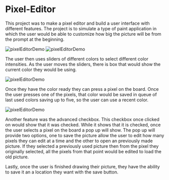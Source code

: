 # Pixel-Editor

This project was to make a pixel editor and build a user interface with different features. The project is to simulate a type of paint application in which the user would be able to customize how big the picture will be from the prompt at the beginning.

![pixelEditorDemo](https://user-images.githubusercontent.com/37818200/83342234-822bac00-a2b2-11ea-9c33-9b93718695b0.png)
![pixelEditorDemo](https://user-images.githubusercontent.com/37818200/83342112-d170dd00-a2b0-11ea-87b9-da358e387036.png)

The user then uses sliders of different colors to select different color intensities. As the user moves the sliders, there is box that would show the current color they would be using. 

![pixelEditorDemo](https://user-images.githubusercontent.com/37818200/83342189-d1251180-a2b1-11ea-8c41-77e25874162e.png)

Once they have the color ready they can press a pixel on the board. Once the user presses one of the pixels, that color would be saved in queue of last used colors saving up to five, so the user can use a recent color. 

![pixelEditorDemo](https://user-images.githubusercontent.com/37818200/83342210-1d705180-a2b2-11ea-8766-081272de60e5.png)

Another feature was the advanced checkbox. This checkbox once clicked on would show that it was checked. While it shows that it is checked, once the user selects a pixel on the board a pop up will show. The pop up will provide two options, one to save the picture allow the user to edit how many pixels they can edit at a time and the other to open an previously made picture. If they selected a previously used picture then from the pixel they originally selected, all the pixels from that point would be edited to load the old picture.

Lastly, once the user is finished drawing their picture, they have the ability to save it an a location they want with the save button.

